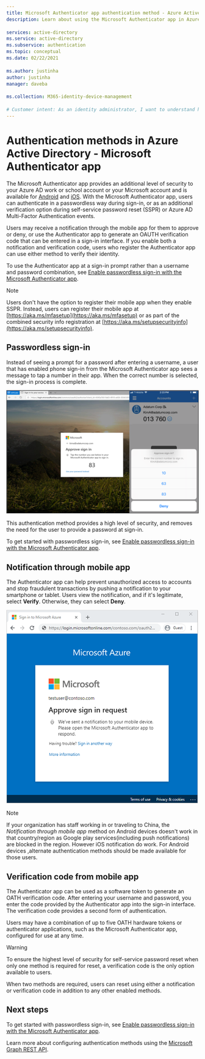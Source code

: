 ```yaml
---
title: Microsoft Authenticator app authentication method - Azure Active Directory
description: Learn about using the Microsoft Authenticator app in Azure Active Directory to help improve and secure sign-in events

services: active-directory
ms.service: active-directory
ms.subservice: authentication
ms.topic: conceptual
ms.date: 02/22/2021

ms.author: justinha
author: justinha
manager: daveba

ms.collection: M365-identity-device-management

# Customer intent: As an identity administrator, I want to understand how to use the Microsoft Authenticator app in Azure AD to improve and secure user sign-in events.
---
```

# Authentication methods in Azure Active Directory - Microsoft Authenticator app

The Microsoft Authenticator app provides an additional level of security to your Azure AD work or school account or your Microsoft account and is available for [Android](https://go.microsoft.com/fwlink/?linkid=866594) and [iOS](https://go.microsoft.com/fwlink/?linkid=866594). With the Microsoft Authenticator app, users can authenticate in a passwordless way during sign-in, or as an additional verification option during self-service password reset (SSPR) or Azure AD Multi-Factor Authentication events.

Users may receive a notification through the mobile app for them to approve or deny, or use the Authenticator app to generate an OAUTH verification code that can be entered in a sign-in interface. If you enable both a notification and verification code, users who register the Authenticator app can use either method to verify their identity.

To use the Authenticator app at a sign-in prompt rather than a username and password combination, see [Enable passwordless sign-in with the Microsoft Authenticator app](howto-authentication-passwordless-phone.md).

> [!NOTE]
> Users don't have the option to register their mobile app when they enable SSPR. Instead, users can register their mobile app at [https://aka.ms/mfasetup](https://aka.ms/mfasetup) or as part of the combined security info registration at [https://aka.ms/setupsecurityinfo](https://aka.ms/setupsecurityinfo).

## Passwordless sign-in

Instead of seeing a prompt for a password after entering a username, a user that has enabled phone sign-in from the Microsoft Authenticator app sees a message to tap a number in their app. When the correct number is selected, the sign-in process is complete.

![Example of a browser sign-in asking for user to approve the sign-in](./media/howto-authentication-passwordless-phone/phone-sign-in-microsoft-authenticator-app.png)

This authentication method provides a high level of security, and removes the need for the user to provide a password at sign-in. 

To get started with passwordless sign-in, see [Enable passwordless sign-in with the Microsoft Authenticator app](howto-authentication-passwordless-phone.md).

## Notification through mobile app

The Authenticator app can help prevent unauthorized access to accounts and stop fraudulent transactions by pushing a notification to your smartphone or tablet. Users view the notification, and if it's legitimate, select **Verify**. Otherwise, they can select **Deny**.

![Screenshot of example web browser prompt for Authenticator app notification to complete sign-in process](media/tutorial-enable-azure-mfa/azure-multi-factor-authentication-browser-prompt.png)

> [!NOTE]
> If your organization has staff working in or traveling to China, the *Notification through mobile app* method on Android devices doesn't work in that country/region as Google play services(including push notifications) are blocked in the region. However iOS notification do work. For Android devices ,alternate authentication methods should be made available for those users.

## Verification code from mobile app

The Authenticator app can be used as a software token to generate an OATH verification code. After entering your username and password, you enter the code provided by the Authenticator app into the sign-in interface. The verification code provides a second form of authentication.

Users may have a combination of up to five OATH hardware tokens or authenticator applications, such as the Microsoft Authenticator app, configured for use at any time.

> [!WARNING]
> To ensure the highest level of security for self-service password reset when only one method is required for reset, a verification code is the only option available to users.
>
> When two methods are required, users can reset using either a notification or verification code in addition to any other enabled methods.

## Next steps

To get started with passwordless sign-in, see [Enable passwordless sign-in with the Microsoft Authenticator app](howto-authentication-passwordless-phone.md).

Learn more about configuring authentication methods using the [Microsoft Graph REST API](/graph/api/resources/authenticationmethods-overview).
